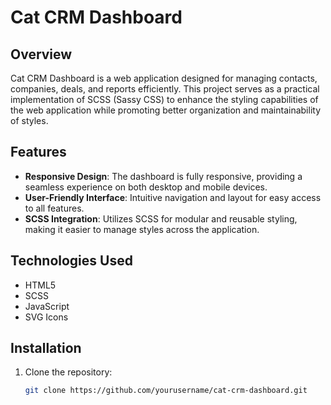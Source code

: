 # Cat CRM Dashboard

## Overview

Cat CRM Dashboard is a web application designed for managing contacts,
companies, deals, and reports efficiently. This project serves as a practical
implementation of SCSS (Sassy CSS) to enhance the styling capabilities of the
web application while promoting better organization and maintainability of
styles.

## Features

- **Responsive Design**: The dashboard is fully responsive, providing a seamless
  experience on both desktop and mobile devices.
- **User-Friendly Interface**: Intuitive navigation and layout for easy access
  to all features.
- **SCSS Integration**: Utilizes SCSS for modular and reusable styling, making
  it easier to manage styles across the application.

## Technologies Used

- HTML5
- SCSS
- JavaScript
- SVG Icons

## Installation

1. Clone the repository:
   ```bash
   git clone https://github.com/yourusername/cat-crm-dashboard.git
   ```
